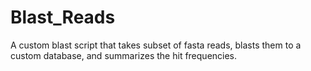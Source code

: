 # Blast_Reads
A custom blast script that takes subset of fasta reads, blasts them to a custom database, and summarizes the hit frequencies. 
